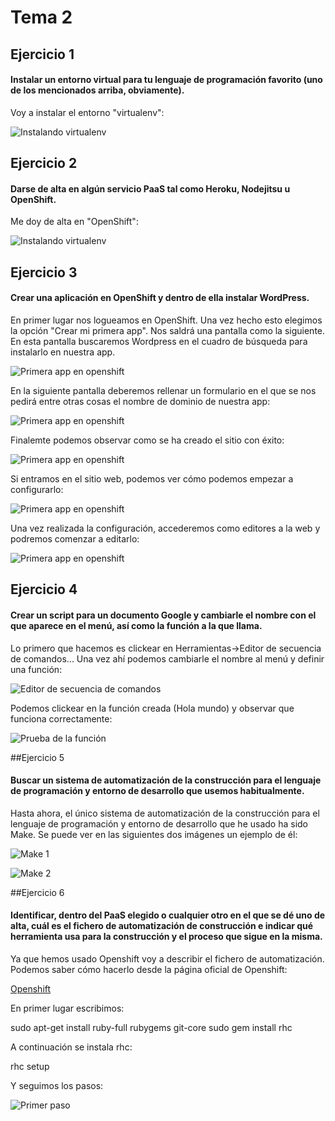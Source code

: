# Tema 2

## Ejercicio 1

#### Instalar un entorno virtual para tu lenguaje de programación favorito (uno de los mencionados arriba, obviamente).

Voy a instalar el entorno "virtualenv":

![Instalando virtualenv](https://github.com/FranciscoPorcel/GII-2014/blob/master/ejercicios/FranciscoPorcel/imagenes/Tema2/1_1.png)

## Ejercicio 2

#### Darse de alta en algún servicio PaaS tal como Heroku, Nodejitsu u OpenShift.

Me doy de alta en "OpenShift":

![Instalando virtualenv](https://github.com/FranciscoPorcel/GII-2014/blob/master/ejercicios/FranciscoPorcel/imagenes/Tema2/2_1.png)

## Ejercicio 3

#### Crear una aplicación en OpenShift y dentro de ella instalar WordPress. 

En primer lugar nos logueamos en OpenShift. Una vez hecho esto elegimos la opción "Crear mi primera app". Nos saldrá una pantalla como la siguiente. En esta pantalla buscaremos Wordpress en el cuadro de búsqueda para instalarlo en nuestra app.

![Primera app en openshift](https://github.com/FranciscoPorcel/GII-2014/blob/master/ejercicios/FranciscoPorcel/imagenes/Tema2/3_1.png)

En la siguiente pantalla deberemos rellenar un formulario en el que se nos pedirá entre otras cosas el nombre de dominio de nuestra app:

![Primera app en openshift](https://github.com/FranciscoPorcel/GII-2014/blob/master/ejercicios/FranciscoPorcel/imagenes/Tema2/3_2.png)

Finalemte podemos observar como se ha creado el sitio con éxito:

![Primera app en openshift](https://github.com/FranciscoPorcel/GII-2014/blob/master/ejercicios/FranciscoPorcel/imagenes/Tema2/3_3.png)

Si entramos en el sitio web, podemos ver cómo podemos empezar a configurarlo:

![Primera app en openshift](https://github.com/FranciscoPorcel/GII-2014/blob/master/ejercicios/FranciscoPorcel/imagenes/Tema2/3_4.png)

Una vez realizada la configuración, accederemos como editores a la web y podremos comenzar a editarlo:

![Primera app en openshift](https://github.com/FranciscoPorcel/GII-2014/blob/master/ejercicios/FranciscoPorcel/imagenes/Tema2/3_5.png)


## Ejercicio 4

#### Crear un script para un documento Google y cambiarle el nombre con el que aparece en el menú, así como la función a la que llama. 

Lo primero que hacemos es clickear en Herramientas->Editor de secuencia de comandos... Una vez ahí podemos cambiarle el nombre al menú y definir una función:

![Editor de secuencia de comandos](https://github.com/FranciscoPorcel/GII-2014/blob/master/ejercicios/FranciscoPorcel/imagenes/Tema2/4_2.png)

Podemos clickear en la función creada (Hola mundo) y observar que funciona correctamente:

![Prueba de la función](https://github.com/FranciscoPorcel/GII-2014/blob/master/ejercicios/FranciscoPorcel/imagenes/Tema2/4_3.png)

##Ejercicio 5

#### Buscar un sistema de automatización de la construcción para el lenguaje de programación y entorno de desarrollo que usemos habitualmente.

Hasta ahora, el único sistema de automatización de la construcción para el lenguaje de programación y entorno de desarrollo que he usado ha sido Make. Se puede ver en las siguientes dos imágenes un ejemplo de él:

![Make 1](https://github.com/FranciscoPorcel/GII-2014/blob/master/ejercicios/FranciscoPorcel/imagenes/Tema2/5_1.png)

![Make 2](https://github.com/FranciscoPorcel/GII-2014/blob/master/ejercicios/FranciscoPorcel/imagenes/Tema2/5_2.png)

##Ejercicio 6

#### Identificar, dentro del PaaS elegido o cualquier otro en el que se dé uno de alta, cuál es el fichero de automatización de construcción e indicar qué herramienta usa para la construcción y el proceso que sigue en la misma. 

Ya que hemos usado Openshift voy a describir el fichero de automatización. Podemos saber cómo hacerlo desde la página oficial de Openshift:

[Openshift](https://developers.openshift.com/en/getting-started-client-tools.html#ubuntu)

En primer lugar escribimos:

sudo apt-get install ruby-full rubygems git-core
sudo gem install rhc

A continuación se instala rhc:

rhc setup

Y seguimos los pasos:

![Primer paso ](https://github.com/FranciscoPorcel/GII-2014/blob/master/ejercicios/FranciscoPorcel/imagenes/Tema2/6_1.png)

